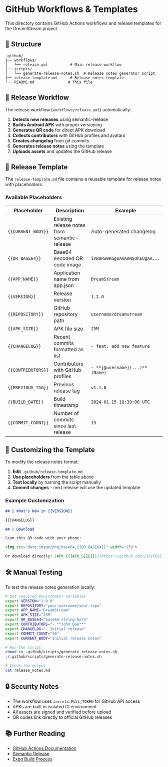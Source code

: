 # GitHub Workflows & Templates

This directory contains GitHub Actions workflows and release templates for the DreamStream project.

## 📁 Structure

```
.github/
├── workflows/
│   └── release.yml          # Main release workflow
├── scripts/
│   └── generate-release-notes.sh  # Release notes generator script
├── release-template.md      # Release notes template
└── README.md               # This file
```

## 🚀 Release Workflow

The release workflow (`workflows/release.yml`) automatically:

1. **Detects new releases** using semantic-release
2. **Builds Android APK** with proper versioning
3. **Generates QR code** for direct APK download
4. **Collects contributors** with GitHub profiles and avatars
5. **Creates changelog** from git commits
6. **Generates release notes** using the template
7. **Uploads assets** and updates the GitHub release

## 📝 Release Template

The `release-template.md` file contains a reusable template for release notes with placeholders:

### Available Placeholders

| Placeholder | Description | Example |
|-------------|-------------|---------|
| `{{CURRENT_BODY}}` | Existing release notes from semantic-release | Auto-generated changelog |
| `{{QR_BASE64}}` | Base64 encoded QR code image | `iVBORw0KGgoAAAANSUhEUgAA...` |
| `{{APP_NAME}}` | Application name from app.json | `DreamStream` |
| `{{VERSION}}` | Release version | `1.2.0` |
| `{{REPOSITORY}}` | GitHub repository path | `username/dreamstream` |
| `{{APK_SIZE}}` | APK file size | `25M` |
| `{{CHANGELOG}}` | Recent commits formatted as list | `- feat: add new feature` |
| `{{CONTRIBUTORS}}` | Contributors with GitHub profiles | `- **[@username](...)** (Name)` |
| `{{PREVIOUS_TAG}}` | Previous release tag | `v1.1.0` |
| `{{BUILD_DATE}}` | Build timestamp | `2024-01-15 10:30:00 UTC` |
| `{{COMMIT_COUNT}}` | Number of commits since last release | `15` |

## 🔧 Customizing the Template

To modify the release notes format:

1. **Edit** `.github/release-template.md`
2. **Use placeholders** from the table above
3. **Test locally** by running the script manually
4. **Commit changes** - next release will use the updated template

### Example Customization

```markdown
## 🎉 What's New in {{VERSION}}

{{CHANGELOG}}

## 📱 Download

Scan this QR code with your phone:

<img src="data:image/png;base64,{{QR_BASE64}}" width="150">

Or download directly: [APK ({{APK_SIZE}})](https://github.com/{{REPOSITORY}}/releases/download/v{{VERSION}}/DreamStream-v{{VERSION}}.apk)
```

## 🛠️ Manual Testing

To test the release notes generation locally:

```bash
# Set required environment variables
export VERSION="1.0.0"
export REPOSITORY="your-username/your-repo"
export APP_NAME="DreamStream"
export APK_SIZE="25M"
export QR_BASE64="base64-string-here"
export CONTRIBUTORS="- **John Doe**"
export CHANGELOG="- Initial release"
export COMMIT_COUNT="10"
export CURRENT_BODY="Initial release notes"

# Run the script
chmod +x .github/scripts/generate-release-notes.sh
./.github/scripts/generate-release-notes.sh

# Check the output
cat release_notes.md
```

## 🔒 Security Notes

- The workflow uses `secrets.FULL_TOKEN` for GitHub API access
- APKs are built in isolated CI environment
- All assets are signed and verified before upload
- QR codes link directly to official GitHub releases

## 📚 Further Reading

- [GitHub Actions Documentation](https://docs.github.com/en/actions)
- [Semantic Release](https://semantic-release.gitbook.io/)
- [Expo Build Process](https://docs.expo.dev/build/introduction/)